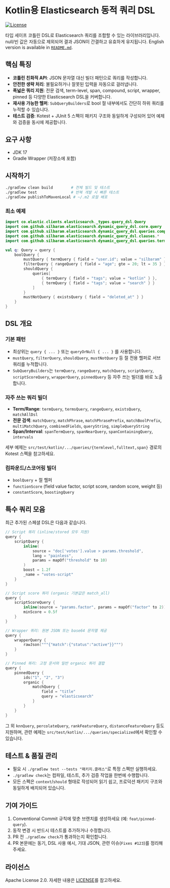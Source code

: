 # Kotlin용 Elasticsearch 동적 쿼리 DSL

[![License](https://img.shields.io/badge/License-Apache_2.0-blue.svg)](https://opensource.org/licenses/Apache-2.0)

타입 세이프 코틀린 DSL로 Elasticsearch 쿼리를 조합할 수 있는 라이브러리입니다. null/빈 값은 자동으로 제외되어 결과 JSON이 간결하고 유효하게 유지됩니다. English version is available in [`README.md`](README.md).

## 핵심 특징
- **코틀린 친화적 API**: JSON 문자열 대신 빌더 패턴으로 쿼리를 작성합니다.
- **안전한 생략 처리**: 불필요하거나 잘못된 입력을 자동으로 걸러냅니다.
- **폭넓은 쿼리 지원**: 전문 검색, term-level, span, compound, script, wrapper, pinned 등 다양한 Elasticsearch DSL을 커버합니다.
- **재사용 가능한 헬퍼**: `SubQueryBuilders`로 bool 절 내부에서도 간단히 하위 쿼리를 누적할 수 있습니다.
- **테스트 검증**: Kotest + JUnit 5 스펙이 패키지 구조와 동일하게 구성되어 있어 예제와 검증을 동시에 제공합니다.

## 요구 사항
- JDK 17
- Gradle Wrapper (저장소에 포함)

## 시작하기
```bash
./gradlew clean build        # 전체 빌드 및 테스트
./gradlew test               # 반복 개발 시 빠른 테스트
./gradlew publishToMavenLocal # ~/.m2 로컬 배포
```

### 최소 예제
```kotlin
import co.elastic.clients.elasticsearch._types.query_dsl.Query
import com.github.silbaram.elasticsearch.dynamic_query_dsl.core.query
import com.github.silbaram.elasticsearch.dynamic_query_dsl.queries.compound.boolQuery
import com.github.silbaram.elasticsearch.dynamic_query_dsl.clauses.*
import com.github.silbaram.elasticsearch.dynamic_query_dsl.queries.termlevel.*

val q: Query = query {
    boolQuery {
        mustQuery { termQuery { field = "user.id"; value = "silbaram" } }
        filterQuery { rangeQuery { field = "age"; gte = 20; lt = 35 } }
        shouldQuery {
            queries[
                { termQuery { field = "tags"; value = "kotlin" } },
                { termQuery { field = "tags"; value = "search" } }
            ]
        }
        mustNotQuery { existsQuery { field = "deleted_at" } }
    }
}
```

## DSL 개요
### 기본 패턴
- 최상위는 `query { ... }` 또는 `queryOrNull { ... }` 를 사용합니다.
- `mustQuery`, `filterQuery`, `shouldQuery`, `mustNotQuery` 등 절 전용 헬퍼로 서브 쿼리를 누적합니다.
- `SubQueryBuilders`는 `termQuery`, `rangeQuery`, `matchQuery`, `scriptQuery`, `scriptScoreQuery`, `wrapperQuery`, `pinnedQuery` 등 자주 쓰는 빌더를 바로 노출합니다.

### 자주 쓰는 쿼리 빌더
- **Term/Range**: `termQuery`, `termsQuery`, `rangeQuery`, `existsQuery`, `matchAllDsl`
- **전문 검색**: `matchQuery`, `matchPhrase`, `matchPhrasePrefix`, `matchBoolPrefix`, `multiMatchQuery`, `combinedFields`, `queryString`, `simpleQueryString`
- **Span/Interval**: `spanTermQuery`, `spanNearQuery`, `spanContainingQuery`, `intervals`

세부 예제는 `src/test/kotlin/.../queries/{termlevel,fulltext,span}` 경로의 Kotest 스펙을 참고하세요.

### 컴파운드/스코어링 빌더
- `boolQuery` + 절 헬퍼
- `functionScore` (field value factor, script score, random score, weight 등)
- `constantScore`, `boostingQuery`

## 특수 쿼리 모음
최근 추가된 스페셜 DSL은 다음과 같습니다.

```kotlin
// Script 쿼리 (inline/stored 모두 지원)
query {
    scriptQuery {
        inline(
            source = "doc['votes'].value > params.threshold",
            lang = "painless",
            params = mapOf("threshold" to 10)
        )
        boost = 1.2f
        _name = "votes-script"
    }
}

// Script score 쿼리 (organic 기본값은 match_all)
query {
    scriptScoreQuery {
        inline(source = "params.factor", params = mapOf("factor" to 2))
        minScore = 0.5f
    }
}

// Wrapper 쿼리: 원본 JSON 또는 base64 문자열 제공
query {
    wrapperQuery {
        rawJson("""{"match":{"status":"active"}}""")
    }
}

// Pinned 쿼리: 고정 문서와 일반 organic 쿼리 결합
query {
    pinnedQuery {
        ids("1", "2", "3")
        organic {
            matchQuery {
                field = "title"
                query = "elasticsearch"
            }
        }
    }
}
```

그 외 `knnQuery`, `percolateQuery`, `rankFeatureQuery`, `distanceFeatureQuery` 등도 지원하며, 관련 예제는 `src/test/kotlin/.../queries/specialized`에서 확인할 수 있습니다.

## 테스트 & 품질 관리
- 필요 시 `./gradlew test --tests "패키지.클래스"`로 특정 스펙만 실행하세요.
- `./gradlew check`는 컴파일, 테스트, 추가 검증 작업을 한번에 수행합니다.
- 모든 스펙은 `context`/`should` 형태로 작성되어 읽기 쉽고, 프로덕션 패키지 구조와 동일하게 배치되어 있습니다.

## 기여 가이드
1. Conventional Commit 규칙에 맞춘 브랜치를 생성하세요 (예: `feat/pinned-query`).
2. 동작 변경 시 반드시 테스트를 추가하거나 수정합니다.
3. PR 전 `./gradlew check`가 통과하는지 확인합니다.
4. PR 본문에는 동기, DSL 사용 예시, 기대 JSON, 관련 이슈(`Fixes #123`)를 정리해 주세요.

## 라이선스
Apache License 2.0. 자세한 내용은 [LICENSE](LICENSE)를 참고하세요.
